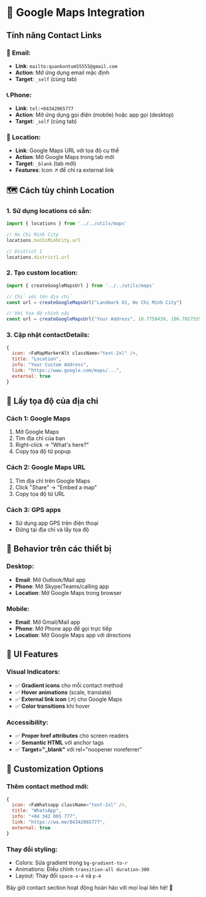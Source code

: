 # 📍 Google Maps Integration

## Tính năng Contact Links

### 📧 Email:
- **Link**: `mailto:quankontum55555@gmail.com`
- **Action**: Mở ứng dụng email mặc định
- **Target**: `_self` (cùng tab)

### 📞 Phone:
- **Link**: `tel:+84342065777`
- **Action**: Mở ứng dụng gọi điện (mobile) hoặc app gọi (desktop)
- **Target**: `_self` (cùng tab)

### 📍 Location:
- **Link**: Google Maps URL với tọa độ cụ thể
- **Action**: Mở Google Maps trong tab mới
- **Target**: `_blank` (tab mới)
- **Features**: Icon ↗ để chỉ ra external link

## 🗺️ Cách tùy chỉnh Location

### 1. Sử dụng locations có sẵn:
```javascript
import { locations } from '../../utils/maps'

// Ho Chi Minh City
locations.hoChiMinhCity.url

// District 1
locations.district1.url
```

### 2. Tạo custom location:
```javascript
import { createGoogleMapsUrl } from '../../utils/maps'

// Chỉ với tên địa chỉ
const url = createGoogleMapsUrl("Landmark 81, Ho Chi Minh City")

// Với tọa độ chính xác
const url = createGoogleMapsUrl("Your Address", 10.7758439, 106.7017555)
```

### 3. Cập nhật contactDetails:
```javascript
{
  icon: <FaMapMarkerAlt className="text-2xl" />,
  title: "Location",
  info: "Your Custom Address",
  link: "https://www.google.com/maps/...",
  external: true
}
```

## 🔧 Lấy tọa độ của địa chỉ

### Cách 1: Google Maps
1. Mở Google Maps
2. Tìm địa chỉ của bạn
3. Right-click → "What's here?"
4. Copy tọa độ từ popup

### Cách 2: Google Maps URL
1. Tìm địa chỉ trên Google Maps
2. Click "Share" → "Embed a map"
3. Copy tọa độ từ URL

### Cách 3: GPS apps
- Sử dụng app GPS trên điện thoại
- Đứng tại địa chỉ và lấy tọa độ

## 📱 Behavior trên các thiết bị

### Desktop:
- **Email**: Mở Outlook/Mail app
- **Phone**: Mở Skype/Teams/calling app
- **Location**: Mở Google Maps trong browser

### Mobile:
- **Email**: Mở Gmail/Mail app
- **Phone**: Mở Phone app để gọi trực tiếp
- **Location**: Mở Google Maps app với directions

## 🎨 UI Features

### Visual Indicators:
- ✅ **Gradient icons** cho mỗi contact method
- ✅ **Hover animations** (scale, translate)
- ✅ **External link icon** (↗) cho Google Maps
- ✅ **Color transitions** khi hover

### Accessibility:
- ✅ **Proper href attributes** cho screen readers
- ✅ **Semantic HTML** với anchor tags
- ✅ **Target="_blank"** với rel="noopener noreferrer"

## 🔄 Customization Options

### Thêm contact method mới:
```javascript
{
  icon: <FaWhatsapp className="text-2xl" />,
  title: "WhatsApp",
  info: "+84 342 065 777",
  link: "https://wa.me/84342065777",
  external: true
}
```

### Thay đổi styling:
- Colors: Sửa gradient trong `bg-gradient-to-r`
- Animations: Điều chỉnh `transition-all duration-300`
- Layout: Thay đổi `space-x-4` và `p-4`

Bây giờ contact section hoạt động hoàn hảo với mọi loại liên hệ! 🎯
